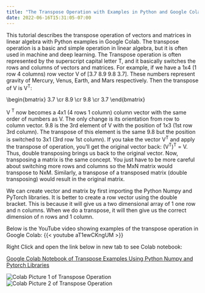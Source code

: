 ```yaml
---
title: "The Transpose Operation with Examples in Python and Google Colab"
date: 2022-06-16T15:31:05-07:00
---
```


This tutorial describes the transpose operation of vectors and matrices in linear algebra with Python examples in Google Colab. The transpose operation is a basic and simple operation in linear algebra, but it is often used in machine and deep learning. The Transpose operation is often represented by the superscript capital letter T, and it basically switches the rows and columns of vectors and matrices. For example, if we have a 1x4 (1 row 4 columns) row vector V of [3.7 8.9 9.8 3.7]. These numbers represent gravity of Mercury, Venus, Earth, and Mars respectively.  Then the transpose of V is V<sup>T</sup>: 

\begin{bmatrix} 3.7 \cr 8.9 \cr 9.8 \cr 3.7 \end{bmatrix}

V <sup>T</sup> now becomes a 4x1 (4 rows 1 column) column vector with the same order of numbers as V. The only change is its orientation from row to column vector.  9.8 is the 3rd element of V with the position of 1x3 (1st row 3rd column). The transpose of this element is the same 9.8 but the position is switched to 3x1 (3rd row 1st column). If you take the vector V<sup>T</sup> and apply the transpose of operation, you’ll get the original vector back: (V<sup>T</sup>)<sup>T</sup> = V. Thus, double transposing brings us back to the original vector. Now, transposing a matrix is the same concept. You just have to be more careful about switching more rows and columns so the MxN matrix would transpose to NxM. Similarly, a transpose of a transposed matrix (double transposing) would result in the original matrix.

We can create vector and matrix by first importing the Python Numpy and PyTorch libraries. It is better to create a row vector using the double bracket. This is because it will give us a two dimensional array of 1 one row and n columns. When we do a transpose, it will then give us the correct dimension of n rows and 1 column.

Below is the YouTube video showing examples of the transpose operation in Google Colab:
{{< youtube aT1ewCKngUM >}} 

Right Click and open the link below in new tab to see Colab notebook:

[Google Colab Notebook of Transpose Examples Using Python Numpy and Pytorch Libraries](https://colab.research.google.com/drive/1twWSeWpqJ71ARhZScozzo-AJvJdkQiTX?usp=sharing)


![Colab Picture 1 of Transpose Operation](/img/transpose-01.jpg)
![Colab Picture 2 of Transpose Operation](/img/transpose-02.jpg)


